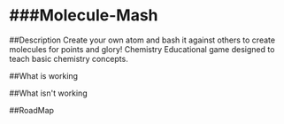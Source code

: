###Molecule-Mash
=============

##Description
Create your own atom and bash it against others to create molecules for points and glory! Chemistry Educational game designed to teach basic chemistry concepts.

##What is working

##What isn't working

##RoadMap

